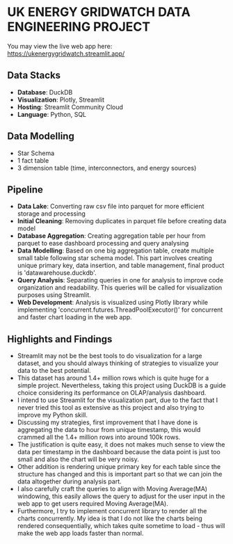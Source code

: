 # **UK ENERGY GRIDWATCH DATA ENGINEERING PROJECT**

You may view the live web app here: https://ukenergygridwatch.streamlit.app/

## Data Stacks
- **Database**: DuckDB
- **Visualization**: Plotly, Streamlit
- **Hosting**: Streamlit Community Cloud
- **Language**: Python, SQL

## Data Modelling
- Star Schema
- 1 fact table 
- 3 dimension table (time, interconnectors, and energy sources)


## Pipeline
- **Data Lake**: Converting raw csv file into parquet for more efficient storage and processing
- **Initial Cleaning**: Removing duplicates in parquet file before creating data model
- **Database Aggregation**: Creating aggregation table per hour from parquet to ease dashboard processing and query analysing
- **Data Modelling**: Based on one big aggregation table, create multiple small table following star schema model. This part involves creating unique primary key, data insertion, and table management, final product is 'datawarehouse.duckdb'.
- **Query Analysis**: Separating queries in one for analysis to improve code organization and readability. This queries will be called for visualization purposes using Streamlit.
- **Web Development**: Analysis is visualized using Plotly library while implementing 'concurrent.futures.ThreadPoolExecutor()' for concurrent and faster chart loading in the web app.

## Highlights and Findings
- Streamlit may not be the best tools to do visualization for a large dataset, and you should always thinking of strategies to visualize your data to the best potential.
- This dataset has around 1.4+ million rows which is quite huge for a simple project. Nevertheless, taking this project using DuckDB is a guide choice considering its performance on OLAP/analysis dashboard.
- I intend to use Streamlit for the visualization part, due to the fact that I never tried this tool as extensive as this project and also trying to improve my Python skill.
- Discussing my strategies, first improvement that I have done is aggregating the data to hour from unique timestamp, this would crammed all the 1.4+ million rows into around 100k rows.
- The justification is quite easy, it does not makes much sense to view the data per timestamp in the dashboard because the data point is just too small and also the chart will be very noisy.
- Other addition is rendering unique primary key for each table since the structure has changed and this is important part so that we can join the data altogether during analysis part.
- I also carefully craft the queries to align with Moving Average(MA) windowing, this easily allows the query to adjust for the user input in the web app to get users required Moving Average(MA).
- Furthermore, I try to implement concurrent library to render all the charts concurrently. My idea is that I do not like the charts being rendered consequentially, which takes quite sometime to load - thus will make the web app loads faster than normal.

